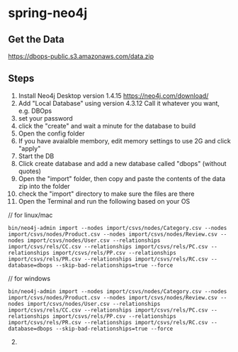 # spring-neo4j

## Get the Data

https://dbops-public.s3.amazonaws.com/data.zip

## Steps
1. Install Neo4j Desktop version 1.4.15 https://neo4j.com/download/
2. Add "Local Database" using version 4.3.12  Call it whatever you want, e.g. DBOps
3. set your password
4. click the "create" and wait a minute for the database to build
4. Open the config folder
5. If you have avaialble membory, edit memory settings to use 2G and click "apply"
6. Start the DB
7. Click create database and add a new database called "dbops" (without quotes)
8. Open the "import" folder, then copy and paste the contents of the data zip into the folder 
9. check the "import" directory to make sure the files are there
9. Open the Terminal and run the following based on your OS

// for linux/mac
```
bin/neo4j-admin import --nodes import/csvs/nodes/Category.csv --nodes import/csvs/nodes/Product.csv --nodes import/csvs/nodes/Review.csv --nodes import/csvs/nodes/User.csv --relationships import/csvs/rels/CC.csv --relationships import/csvs/rels/PC.csv --relationships import/csvs/rels/PP.csv --relationships import/csvs/rels/PR.csv --relationships import/csvs/rels/RC.csv --database=dbops --skip-bad-relationships=true --force
```

// for windows
```
bin/neo4j-admin import --nodes import/csvs/nodes/Category.csv --nodes import/csvs/nodes/Product.csv --nodes import/csvs/nodes/Review.csv --nodes import/csvs/nodes/User.csv --relationships import/csvs/rels/CC.csv --relationships import/csvs/rels/PC.csv --relationships import/csvs/rels/PP.csv --relationships import/csvs/rels/PR.csv --relationships import/csvs/rels/RC.csv --database=dbops --skip-bad-relationships=true --force
```

2. 
